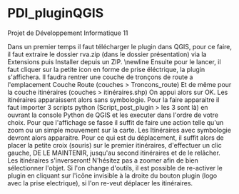 # PDI_pluginQGIS
Projet de Développement Informatique 11

Dans un premier temps il faut télécharger le plugin dans QGIS, pour ce faire, il faut extraire le dossier rva.zip (dans le dossier présentation) via la  Extensions puis Installer depuis un ZIP. \newline
Ensuite pour le lancer, il faut cliquer sur la petite icon en forme de prise éléctrique, la plugin s'affichera. 
Il faudra rentrer une couche de tronçons de route a l'emplacement Couche Route (couches > Troncons_route)
Et de même pour la couche itinéraires (couches > itinéraires.shp)
On appui alors sur OK.
Les itinéraires apparaissent alors sans symbologie. Pour la faire apparaitre il faut importer 3 scripts python (Script_post_plugin > les 3 sont là) en ouvrant la console Python de QGIS et les executer dans l'ordre de votre choix. 
Pour que l'affichage se fasse il suffit de faire une action telle qu'un zoom ou un simple mouvement sur la carte. Les Itinéraires avec symbologie devront alors apparaitre.
Pour ce qui est du déplacement, il suffit alors de placer la petite croix (souris) sur le premier itinéraires, d'effectuer un clic gauche, DE LE MAINTENIR, jusqu'au second itinéraires et de le relâcher. Les itinéraires s'inverseront! N'hésitez pas a zoomer afin de bien sélectionner l'objet.
Si l'on change d'outils, il est possible de re-activer le plugin en cliquant sur l'icône invisible à la droite du bouton plugin (logo avec la prise electrique), si l'on re-veut déplacer les itinéraires.
